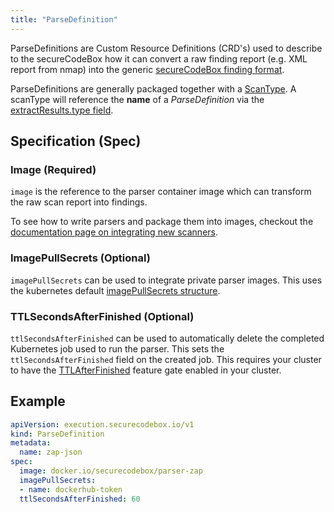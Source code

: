 ```yaml
---
title: "ParseDefinition"
---
```


ParseDefinitions are Custom Resource Definitions (CRD's) used to describe to the secureCodeBox how it can convert a raw finding report (e.g. XML report from nmap) into the generic [secureCodeBox finding format](/docs/api/finding).

ParseDefinitions are generally packaged together with a [ScanType](https://docs.securecodebox.io/docs/crds/scan-type).
A scanType will reference the **name** of a *ParseDefinition* via the [extractResults.type field](/docs/api/crds/scan-type#extractresultstype-required).

## Specification (Spec)

### Image (Required)

`image` is the reference to the parser container image which can transform the raw scan report into findings.

To see how to write parsers and package them into images, checkout the [documentation page on integrating new scanners](docs/contributing/integrating-a-scanner).

### ImagePullSecrets (Optional)

`imagePullSecrets` can be used to integrate private parser images.
This uses the kubernetes default [imagePullSecrets structure](https://kubernetes.io/docs/tasks/configure-pod-container/pull-image-private-registry/).

### TTLSecondsAfterFinished (Optional)

`ttlSecondsAfterFinished` can be used to automatically delete the completed Kubernetes job used to run the parser.
This sets the `ttlSecondsAfterFinished` field on the created job. This requires your cluster to have the [TTLAfterFinished](https://kubernetes.io/docs/concepts/workloads/controllers/ttlafterfinished/) feature gate enabled in your cluster.

## Example

```yaml
apiVersion: execution.securecodebox.io/v1
kind: ParseDefinition
metadata:
  name: zap-json
spec:
  image: docker.io/securecodebox/parser-zap
  imagePullSecrets:
  - name: dockerhub-token
  ttlSecondsAfterFinished: 60
```
